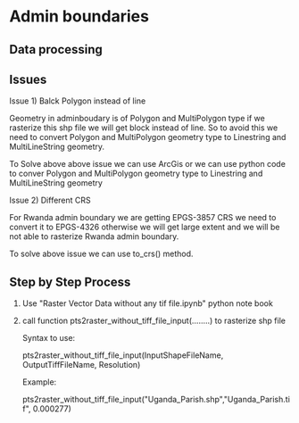 # Admin boundaries
## Data processing

## Issues
Issue 1) Balck Polygon instead of line

Geometry in adminboudary is of Polygon and MultiPolygon type if we rasterize this shp file we will get block instead of line.
So to avoid this we need to convert Polygon and MultiPolygon geometry type to Linestring and MultiLineString geometry.

To Solve above above issue we can use ArcGis or we can use python code to conver Polygon and MultiPolygon geometry type to Linestring and MultiLineString geometry

Issue 2) Different CRS

For Rwanda admin boundary we are getting EPGS-3857 CRS we need to convert it to EPGS-4326 otherwise we will get large extent and we will be not able to rasterize Rwanda admin boundary.

To solve above issue we can use to_crs() method.

## Step by Step Process
1) Use "Raster Vector Data without any tif file.ipynb" python note book
2) call function pts2raster_without_tiff_file_input(........) to rasterize shp file
   
   Syntax to use:
   
   pts2raster_without_tiff_file_input(InputShapeFileName, OutputTiffFileName, Resolution)
   
   Example:
   
   pts2raster_without_tiff_file_input("Uganda_Parish.shp","Uganda_Parish.tif", 0.000277)
